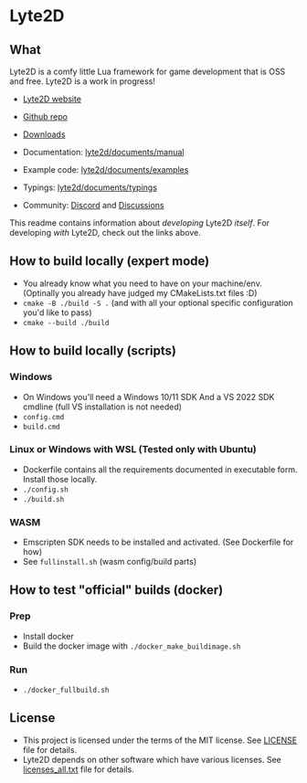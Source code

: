 # Lyte2D

## What

Lyte2D is a comfy little Lua framework for game development that is OSS and free. Lyte2D is a work in progress!

- [Lyte2D website](https://lyte2d.com)
- [Github repo](https://github.com/lyte2d/lyte2d)
- [Downloads](https://github.com/lyte2d/lyte2d/releases)

- Documentation: [lyte2d/documents/manual](https://github.com/lyte2d/documents/tree/main/manual)
- Example code: [lyte2d/documents/examples](https://github.com/lyte2d/documents/tree/main/examples)
- Typings: [lyte2d/documents/typings](https://github.com/lyte2d/documents/tree/main/typings)

- Community: [Discord](https://discord.gg/BKPfQrCaNU) and [Discussions](https://github.com/lyte2d/lyte2d/discussions)

This readme contains information about _developing_ Lyte2D _itself_. For developing _with_ Lyte2D, check out the links above.

## How to build locally (expert mode)

- You already know what you need to have on your machine/env. (Optinally you already have judged my CMakeLists.txt files :D)
- `cmake -B ./build -S .` (and with all your optional specific configuration you'd like to pass)
- `cmake --build ./build`

## How to build locally (scripts)

### Windows
- On Windows you'll need a Windows 10/11 SDK And a VS 2022 SDK cmdline (full VS installation is not needed)
- `config.cmd`
- `build.cmd`

### Linux or Windows with WSL (Tested only with Ubuntu)
- Dockerfile contains all the requirements documented in executable form. Install those locally.
- `./config.sh`
- `./build.sh`

### WASM
- Emscripten SDK needs to be installed and activated. (See Dockerfile for how)
- See `fullinstall.sh` (wasm config/build parts)

## How to test "official" builds (docker)

### Prep
- Install docker
- Build the docker image with `./docker_make_buildimage.sh`

### Run
- `./docker_fullbuild.sh`

## License

- This project is licensed under the terms of the MIT license. See [LICENSE](/LICENSE.md) file for details.
- Lyte2D depends on other software which have various licenses. See [licenses_all.txt](/licenses_all.txt) file for details.


